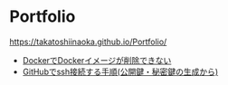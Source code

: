 # Portfolio
https://takatoshiinaoka.github.io/Portfolio/

- [DockerでDockerイメージが削除できない](https://qiita.com/gisuyama7/items/82086b30f6b8e6fc14cf)
-  [GitHubでssh接続する手順(公開鍵・秘密鍵の生成から)](https://qiita.com/shizuma/items/2b2f873a0034839e47ce)


